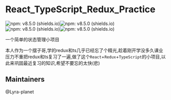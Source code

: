 # React_TypeScript_Redux_Practice

![npm: v8.5.0 (shields.io)](https://img.shields.io/badge/npm-v8.5.0-brightgreen)![npm: v8.5.0 (shields.io)](https://img.shields.io/badge/React-v18.2-blue)![npm: v8.5.0 (shields.io)](https://img.shields.io/badge/Redux-v4.2.0-informational)![npm: v8.5.0 (shields.io)](https://img.shields.io/badge/TypeScript-v4.8.2-9cf)



一个简单的状态管理小项目



本人作为一个摆子哥,学的redux和ts几乎已经忘了个精光,趁着刚开学没多久课业压力不重把redux和ts复习了一遍,做了这个`React`+`Redux`+`TypeScript`的小项目,以此来巩固最近复习的知识,希望不要忘的太快(悲)



## Maintainers

@Lyra-planet